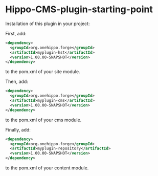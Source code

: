 Hippo-CMS-plugin-starting-point
===============================

Installation of this plugin in your project:

First, add:

```xml
<dependency>
  <groupId>org.onehippo.forge</groupId>
  <artifactId>myplugin-hst</artifactId>
  <version>1.00.00-SNAPSHOT</version>
</dependency>
```

to the pom.xml of your site module.

Then, add:

```xml
<dependency>
  <groupId>org.onehippo.forge</groupId>
  <artifactId>myplugin-cms</artifactId>
  <version>1.00.00-SNAPSHOT</version>
</dependency>
```

to the pom.xml of your cms module.

Finally, add:

```xml
<dependency>
  <groupId>org.onehippo.forge</groupId>
  <artifactId>myplugin-repository</artifactId>
  <version>1.00.00-SNAPSHOT</version>
</dependency>
```

to the pom.xml of your content module.